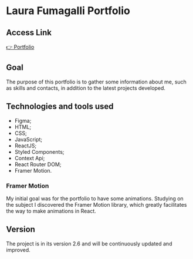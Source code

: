 # Laura Fumagalli Portfolio

## Access Link

[👉 Portfolio](https://fumagallilaura-github-el05jger0-fumagallilauralfr.vercel.app/)

## Goal

The purpose of this portfolio is to gather some information about me, such as skills and contacts, in addition to the latest projects developed.

## Technologies and tools used

- Figma;
- HTML;
- CSS;
- JavaScript;
- ReactJS;
- Styled Components;
- Context Api;
- React Router DOM;
- Framer Motion.

### Framer Motion

My initial goal was for the portfolio to have some animations. Studying on the subject I discovered the Framer Motion library, which greatly facilitates the way to make animations in React.

## Version

The project is in its version 2.6 and will be continuously updated and improved.
